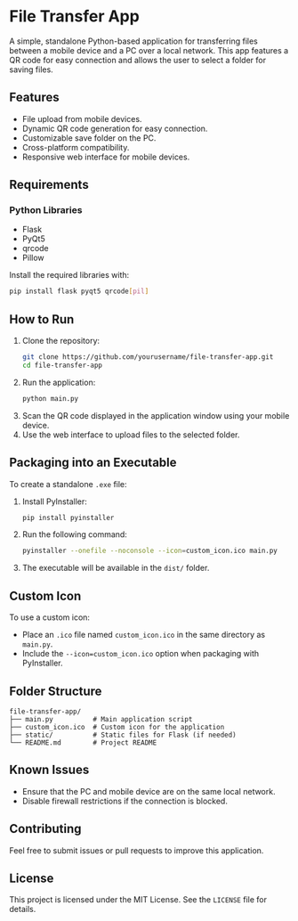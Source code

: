 # File Transfer App

A simple, standalone Python-based application for transferring files between a mobile device and a PC over a local network. This app features a QR code for easy connection and allows the user to select a folder for saving files.

## Features
- File upload from mobile devices.
- Dynamic QR code generation for easy connection.
- Customizable save folder on the PC.
- Cross-platform compatibility.
- Responsive web interface for mobile devices.

## Requirements

### Python Libraries
- Flask
- PyQt5
- qrcode
- Pillow

Install the required libraries with:
```bash
pip install flask pyqt5 qrcode[pil]
```

## How to Run
1. Clone the repository:
   ```bash
   git clone https://github.com/yourusername/file-transfer-app.git
   cd file-transfer-app
   ```
2. Run the application:
   ```bash
   python main.py
   ```
3. Scan the QR code displayed in the application window using your mobile device.
4. Use the web interface to upload files to the selected folder.

## Packaging into an Executable
To create a standalone `.exe` file:

1. Install PyInstaller:
   ```bash
   pip install pyinstaller
   ```
2. Run the following command:
   ```bash
   pyinstaller --onefile --noconsole --icon=custom_icon.ico main.py
   ```
3. The executable will be available in the `dist/` folder.

## Custom Icon
To use a custom icon:
- Place an `.ico` file named `custom_icon.ico` in the same directory as `main.py`.
- Include the `--icon=custom_icon.ico` option when packaging with PyInstaller.

## Folder Structure
```
file-transfer-app/
├── main.py          # Main application script
├── custom_icon.ico  # Custom icon for the application
├── static/          # Static files for Flask (if needed)
└── README.md        # Project README
```

## Known Issues
- Ensure that the PC and mobile device are on the same local network.
- Disable firewall restrictions if the connection is blocked.

## Contributing
Feel free to submit issues or pull requests to improve this application.

## License
This project is licensed under the MIT License. See the `LICENSE` file for details.

